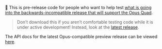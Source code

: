 :construction: This is pre-release code for people who want to help test [what is going into the backwards-incompatible release that will support the Opus Quad](https://github.com/Deep-Symmetry/beat-link/blob/opus/CHANGELOG.md).

> Don’t download this if you aren’t comfortable testing code while it is under active development! Instead, look at the [latest release](https:///github.com/Deep-Symmetry/beat-link/releases/latest).

The API docs for the latest Opus-compatible preview release can be viewed [here](https://deepsymmetry.org/beatlink/opus-snapshot/apidocs/).
